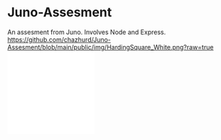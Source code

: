 # Juno-Assesment
An assesment from Juno. Involves Node and Express. 
https://github.com/chazhurd/Juno-Assesment/blob/main/public/img/HardingSquare_White.png?raw=true
![](public/img/HardingSquare_White.png)
